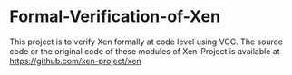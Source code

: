 # Formal-Verification-of-Xen
This project is to verify Xen formally at code level using VCC.
The source code or the original code of these modules of Xen-Project is available at https://github.com/xen-project/xen
